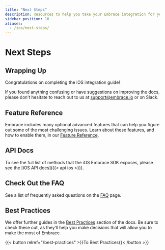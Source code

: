 ```yaml
---
title: "Next Steps"
description: Resources to help you take your Embrace integration for your iOS application to the next level
sidebar_position: 10
aliases:
  - /ios/next-steps/
---
```


# Next Steps

## Wrapping Up

Congratulations on completing the iOS integration guide!

If you found anything confusing or have suggestions on improving the docs,
please don't hesitate to reach out to us at <support@embrace.io> or on Slack.

## Feature Reference

Embrace includes many optional advanced features that can help you figure out some of 
the most challenging issues. Learn about these features, and how to enable them, in
our [Feature Reference](/ios/features).

## API Docs

To see the full list of methods that the iOS Embrace SDK exposes, please see
the [iOS API docs]({{< api ios >}}).

## Check Out the FAQ

See a list of frequently asked questions on the [FAQ](/ios/faq) page. 

## Best Practices

We offer further guides in the [Best Practices](/best-practices) section of the docs.
Be sure to check these out, as they'll help you make decisions that will allow you to make the most of Embrace.

{{< button relref="/best-practices" >}}To Best Practices{{< /button >}}

